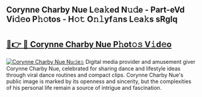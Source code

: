 ## Corynne Charby Nue L𝚎a𝚔ed N𝚞𝚍e - Part-eVd Vi𝚍𝚎o P𝚑𝚘tos - H𝚘𝚝 O𝚗𝚕yf𝚊ns L𝚎a𝚔s sRgIq

# <h2><a href="http://kf33zj.oniu.top/?m=Corynne+Charby+Nue">🔗👉 🔴 Corynne Charby Nue P𝚑ot𝚘𝚜 V𝚒d𝚎o</a></h2>

[![Corynne Charby Nue Nu𝚍e𝚜](https://i.imgur.com/0qMVB7G.gif)](http://kf33zj.oniu.top/?m=Corynne+Charby+Nue)
Digital media provider and amusement giver Corynne Charby Nue, celebrated for sharing dance and lifestyle ideas through viral dance routines and compact clips. Corynne Charby Nue's public image is marked by its openness and sincerity, but the complexities of his personal life remain a source of intrigue and fascination.  
